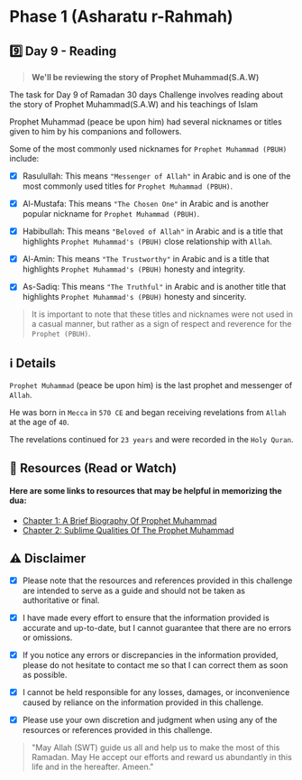 # Phase 1 (Asharatu r-Rahmah)

## 9️⃣ Day 9 - Reading

> **We'll be reviewing the story of Prophet Muhammad(S.A.W)**

The task for Day 9 of Ramadan 30 days Challenge involves reading about the story of Prophet Muhammad(S.A.W) and his teachings of Islam

Prophet Muhammad (peace be upon him) had several nicknames or titles given to him by his companions and followers. 

Some of the most commonly used nicknames for `Prophet Muhammad (PBUH)` include:

- [x] Rasulullah: This means `"Messenger of Allah"` in Arabic and is one of the most commonly used titles for `Prophet Muhammad (PBUH)`.

- [x] Al-Mustafa: This means `"The Chosen One"` in Arabic and is another popular nickname for `Prophet Muhammad (PBUH)`.

- [x] Habibullah: This means `"Beloved of Allah"` in Arabic and is a title that highlights `Prophet Muhammad's (PBUH)` close relationship with `Allah`.

- [x] Al-Amin: This means `"The Trustworthy"` in Arabic and is a title that highlights `Prophet Muhammad's (PBUH)` honesty and integrity.

- [x] As-Sadiq: This means `"The Truthful"` in Arabic and is another title that highlights `Prophet Muhammad's (PBUH)` honesty and sincerity.

> It is important to note that these titles and nicknames were not used in a casual manner, 
but rather as a sign of respect and reverence for the `Prophet (PBUH)`.


## ℹ️ Details

`Prophet Muhammad` (peace be upon him) is the last prophet and messenger of `Allah`. 

He was born in `Mecca` in `570 CE` and began receiving revelations from `Allah` at the age of `40`. 

The revelations continued for `23 years` and were recorded in the `Holy Quran`.


## 📒 Resources (Read or Watch) 
#### Here are some links to resources that may be helpful in memorizing the dua:

- [Chapter 1: A Brief Biography Of Prophet Muhammad](https://www.al-islam.org/prophet-muhammad-mercy-world-sayyid-muhammad-sadiq-al-shirazi/chapter-1-brief-biography-prophet)
- [Chapter 2: Sublime Qualities Of The Prophet Muhammad](https://www.al-islam.org/prophet-muhammad-mercy-world-sayyid-muhammad-sadiq-al-shirazi/chapter-2-sublime-qualities-prophet)


## ⚠️ Disclaimer 

- [x] Please note that the resources and references provided in this challenge are intended to serve as a guide and should not be taken as authoritative or final. 

- [x] I have made every effort to ensure that the information provided is accurate and up-to-date, but I cannot guarantee that there are no errors or omissions.

- [x] If you notice any errors or discrepancies in the information provided, please do not hesitate to contact me so that I can correct them as soon as possible. 

- [x] I cannot be held responsible for any losses, damages, or inconvenience caused by reliance on the information provided in this challenge.

- [x] Please use your own discretion and judgment when using any of the resources or references provided in this challenge.

> "May Allah (SWT) guide us all and help us to make the most of this Ramadan.
> May He accept our efforts and reward us abundantly in this life and in the hereafter. Ameen."

